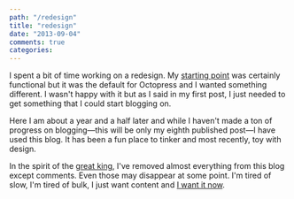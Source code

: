 ```yaml
---
path: "/redesign"
title: "redesign"
date: "2013-09-04"
comments: true
categories: 
---
```


I spent a bit of time working on a redesign. My <a href="/images/site/defaultskin.png" target="_blank">starting point</a> was certainly functional but it was the default for Octopress and I wanted something different. I wasn't happy with it but as I said in my first post, I just needed to get something that I could start blogging on.

Here I am about a year and a half later and while I haven't made a ton of progress on blogging—this will be only my eighth published post—I have used this blog. It has been a fun place to tinker and most recently, toy with design.

In the spirit of the [great king](http://en.wikipedia.org/wiki/Web_content#Content_is_king), I've removed almost everything from this blog except comments. Even those may disappear at some point. I'm tired of slow, I'm tired of bulk, I just want content and <a href="http://www.youtube.com/watch?v=TRTkCHE1sS4" target="_blank">I want it now</a>.